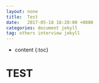 ```yaml
---
layout: none
title:  Test
date:   2017-05-18 18:20:00 +0800
categories: document jekyll
tag: others interview jekyll
---
```


* content
{:toc}

# TEST